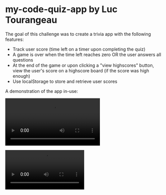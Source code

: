 # my-code-quiz-app by Luc Tourangeau

The goal of this challenge was to create a trivia app with the following features:
* Track user score (time left on a timer upon completing the quiz)
* A game is over when the time left reaches zero OR the user answers all questions
* At the end of the game or upon clicking a "view highscores" button, view the user's score on a highscore board (if the score was high enough)
* Use localStorage to store and retrieve user scores

A demonstration of the app in-use:

![](./demo.mp4)

<video controls width="250">
  <source src="./demo.mp4" type="video/mp4" />
</video>
